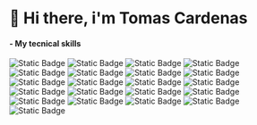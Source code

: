 <!--
**tomascardenas96/tomascardenas96** is a ✨ _special_ ✨ repository because its `README.md` (this file) appears on your GitHub profile.

Here are some ideas to get you started:

- 🔭 I’m currently working on ...
- 🌱 I’m currently learning ...
- 👯 I’m looking to collaborate on ...
- 🤔 I’m looking for help with ...
- 💬 Ask me about ...
- 📫 How to reach me: ...
- 😄 Pronouns: ...
- ⚡ Fun fact: ...
-->

# 👋 Hi there, i'm Tomas Cardenas

#### - My tecnical skills
![Static Badge](https://img.shields.io/badge/HTML5-orange?style=flat-square&logo=html5&logoColor=white)
![Static Badge](https://img.shields.io/badge/CSS3-blue?style=flat-square&logo=css3&logoColor=white)
![Static Badge](https://img.shields.io/badge/Javascript-yellow?style=flat-square&logo=javascript&logoColor=white)
![Static Badge](https://img.shields.io/badge/Typescript-blue?style=flat-square&logo=typescript&logoColor=white)
![Static Badge](https://img.shields.io/badge/Node-green?style=flat-square&logo=node.js&logoColor=white)
![Static Badge](https://img.shields.io/badge/Express-grey?style=flat-square&logo=express&logoColor=white)
![Static Badge](https://img.shields.io/badge/React-blue?style=flat-square&logo=react&logoColor=white)
![Static Badge](https://img.shields.io/badge/Postman-orange?style=flat-square&logo=postman&logoColor=white)
![Static Badge](https://img.shields.io/badge/MySQL-blue?style=flat-square&logo=mysql&logoColor=white)
![Static Badge](https://img.shields.io/badge/NestJS-red?style=flat-square&logo=nestjs&logoColor=white)
![Static Badge](https://img.shields.io/badge/NextJS-black?style=flat-square&logo=next.js&logoColor=white)
![Static Badge](https://img.shields.io/badge/Astro-violet?style=flat-square&logo=astro&logoColor=white)
![Static Badge](https://img.shields.io/badge/MongoDB-green?style=flat-square&logo=mongodb&logoColor=white)
![Static Badge](https://img.shields.io/badge/Git-red?style=flat-square&logo=git&logoColor=white)
![Static Badge](https://img.shields.io/badge/Jira-blue?logo=jira)
![Static Badge](https://img.shields.io/badge/Github-grey?style=flat-square&logo=github&logoColor=white)
![Static Badge](https://img.shields.io/badge/Markdown-lightgrey?style=flat-square&logo=markdown&logoColor=white)
![Static Badge](https://img.shields.io/badge/Tailwind-blue?style=flat-square&logo=tailwindcss&logoColor=white)
![Static Badge](https://img.shields.io/badge/Slack-white?style=flat-square&logo=slack&logoColor=black&color=white)
![Static Badge](https://img.shields.io/badge/Trello-%230052CC?style=flat-square&logo=trello&logoColor=white)
![Static Badge](https://img.shields.io/badge/Notion-grey?logo=notion)


